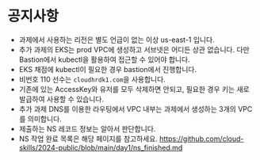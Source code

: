 # 공지사항
- 과제에서 사용하는 리전은 별도 언급이 없는 이상 us-east-1 입니다.
- 추가 과제의 EKS는 prod VPC에 생성하고 서브넷은 어디든 상관 없습니다. 다만 Bastion에서 kubectl을 활용하여 접근할 수 있어야 합니다.
- EKS 채점에 kubectl이 필요한 경우 bastion에서 진행합니다.
- 비번호 110 선수는 `cloudhrdk1.com`을 사용합니다.
- 기존에 있는 AccessKey와 유저를 모두 삭제하면 안되고, 필요한 경우 키는 새로 발급하여 사용할 수 있습니다.
- 추가 과제 DNS를 이용한 라우팅에서 VPC 내부는 과제에서 생성하는 3개의 VPC를 의미합니다.
- 제출하는 NS 레코드 정보는 알아서 판단합니다.
- NS 작업 완료 목록은 해당 페이지를 참고하세요. https://github.com/cloud-skills/2024-public/blob/main/day1/ns_finished.md
